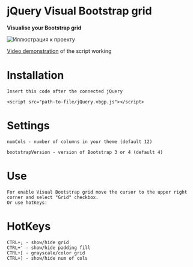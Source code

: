# jQuery Visual Bootstrap grid

**Visualise your Bootstrap grid**

![Иллюстрация к проекту](http://andrey.kubakh.ru/sites/default/files/styles/simplecrop_aspectratio/public/visual-bootstrap-grid_0.jpg)

[Video demonstration](https://www.youtube.com/watch?v=YptWol1mQN0) of the script working

	
# Installation

	Insert this code after the connected jQuery

	<script src="path-to-file/jQuery.vbgp.js"></script>

	
# Settings
	
	numCols - number of columns in your theme (default 12)

	bootstrapVersion - version of Bootstrap 3 or 4 (default 4)

# Use

	For enable Visual Bootstrap grid move the cursor to the upper right corner and select "Grid" checkbox.
	Or use hotKeys:
	
# HotKeys

	CTRL+; - show/hide grid
	CTRL+' - show/hide padding fill
	CTRL+[ - grayscale/color grid
	CTRL+] - show/hide num of cols

